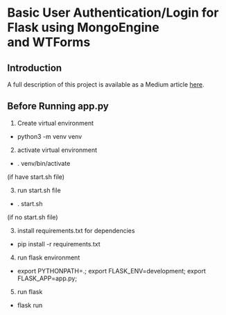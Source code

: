 # Basic User Authentication/Login for Flask using MongoEngine and WTForms

## Introduction

A full description of this project is available as a Medium article
[here](https://medium.com/@dmitryrastorguev/basic-user-authentication-login-for-flask-using-mongoengine-and-wtforms-922e64ef87fe).

## Before Running app.py

1. Create virtual environment

-   python3 -m venv venv

2. activate virtual environment

-   . venv/bin/activate

(if have start.sh file)

3. run start.sh file

-   . start.sh

(if no start.sh file) 

3. install requirements.txt for dependencies

-   pip install -r requirements.txt

4. run flask environment

-   export PYTHONPATH=.; export FLASK_ENV=development; export FLASK_APP=app.py;

5. run flask

-   flask run
